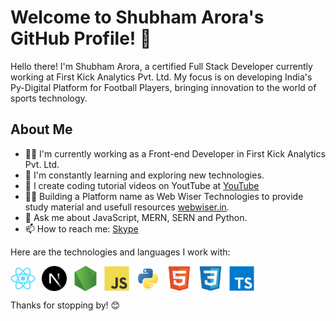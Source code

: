 # Welcome to Shubham Arora's GitHub Profile! 👋
Hello there! I'm Shubham Arora, a certified Full Stack Developer currently working at First Kick Analytics Pvt. Ltd. My focus is on developing India's Py-Digital Platform for Football Players, bringing innovation to the world of sports technology.

## About Me

- 👨‍💻 I'm currently working as a Front-end Developer in First Kick Analytics Pvt. Ltd.
- 🌱 I'm constantly learning and exploring new technologies.
- 🎥 I create coding tutorial videos on YoutTube at [YouTube](https://www.youtube.com/@webwiserin)
- 👨‍💻 Building a Platform name as Web Wiser Technologies to provide study material and usefull resources [webwiser.in](https://www.webwiser.in/).
- 💬 Ask me about JavaScript, MERN, SERN and Python.
- 📫 How to reach me: [Skype](https://join.skype.com/invite/pNJfqrLQfYML)

Here are the technologies and languages I work with:

<div style="display: flex; gap: 10px; marginBottom: 20px">
<img src="https://raw.githubusercontent.com/devicons/devicon/master/icons/react/react-original.svg" alt="React" width="40" height="40" />
<img src="https://raw.githubusercontent.com/devicons/devicon/master/icons/nextjs/nextjs-original.svg" alt="Next.js" width="40" height="40" />
<img src="https://raw.githubusercontent.com/devicons/devicon/master/icons/nodejs/nodejs-original.svg" alt="Node.js" width="40" height="40" />
<img src="https://raw.githubusercontent.com/devicons/devicon/master/icons/javascript/javascript-original.svg" alt="JavaScript" width="40" height="40"/>
<img src="https://raw.githubusercontent.com/devicons/devicon/master/icons/python/python-original.svg" alt="Python" width="40" height="40" />
<img src="https://raw.githubusercontent.com/devicons/devicon/master/icons/html5/html5-original.svg" alt="HTML" width="40" height="40" />
<img src="https://raw.githubusercontent.com/devicons/devicon/master/icons/css3/css3-original.svg" alt="CSS" width="40" height="40" />
<img src="https://raw.githubusercontent.com/devicons/devicon/master/icons/typescript/typescript-original.svg" alt="TypeScript" width="40" height="40" />
</div>

Thanks for stopping by! 😊
